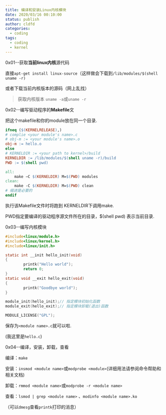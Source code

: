 ```yaml
---
title: 编译和安装Linux内核模块
date: 2020/03/16 00:10:00
status: publish
author: cldfd
categories: 
  - coding
tags: 
  - coding
  - kernel
---
```


0x01--获取**当前linux内核**源代码

直接`apt-get install linux-source`（这样做会下载到`/lib/modules/$(shell uname -r)`

或者下载当前内核版本的源码（网上乱找）

> 获取内核版本 `uname -a`或`uname -r`

0x02--编写驱动程序的**Makefile**文

把这个makefile和你的module放在同一个目录.

```makefile
ifneq ($(KERNELRELEASE),)
# complie <your module's name>.c
# obj-m := <your module's name>.o
obj-m := hello.o
else
# KERNELDIR := <your path to kernel>/build
KERNELDIR := /lib/modules/$(shell uname -r)/build
PWD := $(shell pwd)

all:
	make −C $(KERNELDIR) M=$(PWD) modules
clean:
	make -C $(KERNELDIR) M=$(PWD) clean
# 缩进是必要的
endif
```

执行该Makefile文件时将跑到 KERNELDIR下调用make.

PWD指定要编译的驱动程序源文件所在的目录，$(shell pwd) 表示当前目录.

0x03--编写内核模块

```C
#include<linux/module.h>
#include<linux/kernel.h>
#include<linux/init.h>

static int __init hello_init(void)
{
        printk("Hello world");
        return 0;
}
static void __exit hello_exit(void)
{
        printk("Goodbye world");
}

module_init(hello_init);// 指定模块初始化函数
module_exit(hello_exit);// 指定模块卸载(退出)函数

MODULE_LICENSE("GPL");  
```

保存为`<module name>.c`就可以啦.

(我这里是`hello.c`)

0x04--编译，安装，卸载，查看

编译：`make`

安装：`insmod <module name>`或`modprobe <module>`(详细用法请参阅命令帮助和相关文档)

卸载：`rmmod <module name>`或`modprobe -r <module name>`

查看：`lsmod | grep <module name>` 、`modinfo <module name>.ko`

（可以`dmesg`查看`printk`打印的消息）

